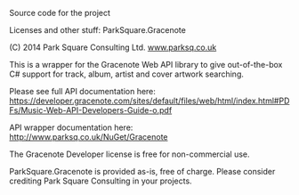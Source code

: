 Source code for the project

Licenses and other stuff:
ParkSquare.Gracenote

(C) 2014 Park Square Consulting Ltd.
www.parksq.co.uk

This is a wrapper for the Gracenote Web API library to give out-of-the-box C# 
support for track, album, artist and cover artwork searching. 

Please see full API documentation here: 
https://developer.gracenote.com/sites/default/files/web/html/index.html#PDFs/Music-Web-API-Developers-Guide-o.pdf

API wrapper documentation here:
http://www.parksq.co.uk/NuGet/Gracenote

The Gracenote Developer license is free for non-commercial use. 

ParkSquare.Gracenote is provided as-is, free of charge. Please consider 
crediting Park Square Consulting in your projects.
